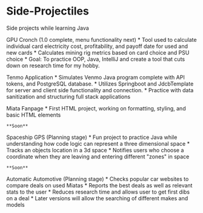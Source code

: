 # Side-Projectiles
Side projects while learning Java

GPU Cronch (1.0 complete, menu functionality next)
    * Tool used to calculate individual card electricity cost, profitability, and payoff date for used and new cards
    * Calculates mining rig metrics based on card choice and PSU choice
    * Goal: To practice OOP, Java, IntelliJ and create a tool that cuts down on research time for my hobby.
    

Tenmo Application
    * Simulates Venmo Java program complete with API tokens, and PostgreSQL database.
    * Utilizes Springboot and JdcbTemplate for server and client side functionality and connection.
    * Practice with data sanitization and structuring full stack applications


Miata Fanpage
    * First HTML project, working on formatting, styling, and basic HTML elements
    


    **Soon**
Spaceship GPS (Planning stage)
    * Fun project to practice Java while understanding how code logic can represent a three dimensional space
    * Tracks an objects location in a 3d space
    * Notifies users who choose a coordinate when they are leaving and entering different "zones" in space
    
    **Soon**
Automatic Automotive (Planning stage)
    * Checks popular car websites to compare deals on used Miatas
    * Reports the best deals as well as relevant stats to the user
    * Reduces research time and allows user to get first dibs on a deal
    * Later versions will allow the searching of different makes and models
    
